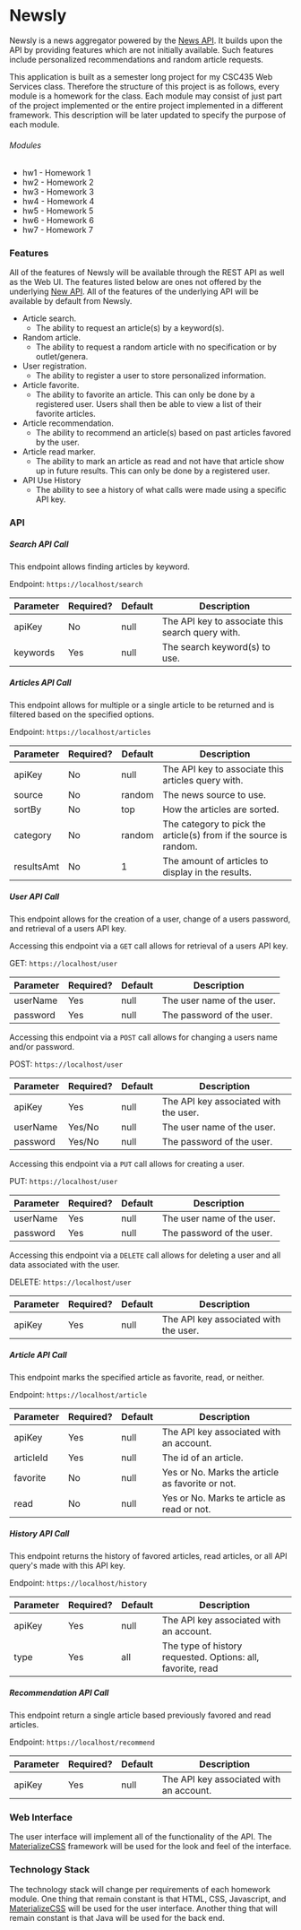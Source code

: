# Newsly

Newsly is a news aggregator powered by the [News API][1]. It builds
 upon the API by providing features which are not initially available.
 Such features include personalized recommendations and random article
 requests.

This application is built as a semester long project for my CSC435 Web
 Services class. Therefore the structure of this project is as follows,
 every module is a homework for the class. Each module may consist of
 just part of the project implemented or the entire project implemented
 in a different framework. This description will be later updated to
 specify the purpose of each module.

###### Modules
- hw1 - Homework 1
- hw2 - Homework 2
- hw3 - Homework 3
- hw4 - Homework 4
- hw5 - Homework 5
- hw6 - Homework 6
- hw7 - Homework 7

### Features
All of the features of Newsly will be available through the REST API as
 well as the Web UI. The features listed below are ones not offered by
 the underlying [New API][1]. All of the features of the underlying API
 will be available by default from Newsly.

- Article search.
    - The ability to request an article(s) by a keyword(s).
- Random article.
    - The ability to request a random article with no specification or
    by outlet/genera.
- User registration.
    - The ability to register a user to store personalized information.
- Article favorite.
    - The ability to favorite an article. This can only be done by a
    registered user. Users shall then be able to view a list of their
    favorite articles.
- Article recommendation.
    - The ability to recommend an article(s) based on past articles
    favored by the user.
- Article read marker.
    - The ability to mark an article as read and not have that article
    show up in future results. This can only be done by a registered
    user.
- API Use History
    - The ability to see a history of what calls were made using a
    specific API key.

### API
##### Search API Call

This endpoint allows finding articles by keyword.

Endpoint: ```https://localhost/search```

| Parameter | Required? | Default | Description |
|-----------|-----------|---------|-------------|
| apiKey    | No        | null    | The API key to associate this search query with. |
| keywords  | Yes       | null    | The search keyword(s) to use. |

##### Articles API Call

This endpoint allows for multiple or a single article to be returned
 and is filtered based on the specified options.

Endpoint: ```https://localhost/articles```

| Parameter  | Required? | Default | Description |
|------------|-----------|---------|-------------|
| apiKey     | No        | null    | The API key to associate this articles query with. |
| source     | No        | random  | The news source to use. |
| sortBy     | No        | top     | How the articles are sorted. |
| category   | No        | random  | The category to pick the article(s) from if the source is random. |
| resultsAmt | No        | 1       | The amount of articles to display in the results. |

##### User API Call

This endpoint allows for the creation of a user, change of a users
 password, and retrieval of a users API key.

Accessing this endpoint via a ```GET``` call allows for retrieval of a users
 API key.

GET: ```https://localhost/user```

| Parameter | Required? | Default | Description |
|-----------|-----------|---------|-------------|
| userName  | Yes       | null    | The user name of the user. |
| password  | Yes       | null    | The password of the user. |

Accessing this endpoint via a ```POST``` call allows for changing a users name
 and/or password.

POST: ```https://localhost/user```

| Parameter | Required? | Default | Description |
|-----------|-----------|---------|-------------|
| apiKey    | Yes       | null    | The API key associated with the user. |
| userName  | Yes/No    | null    | The user name of the user. |
| password  | Yes/No    | null    | The password of the user. |

Accessing this endpoint via a ```PUT``` call allows for creating a user.

PUT: ```https://localhost/user```

| Parameter | Required? | Default | Description |
|-----------|-----------|---------|-------------|
| userName  | Yes       | null    | The user name of the user. |
| password  | Yes       | null    | The password of the user. |

Accessing this endpoint via a ```DELETE``` call allows for deleting a user
 and all data associated with the user.

DELETE: ```https://localhost/user```

| Parameter | Required? | Default | Description |
|-----------|-----------|---------|-------------|
| apiKey    | Yes       | null    | The API key associated with the user. |

##### Article API Call

This endpoint marks the specified article as favorite, read, or neither.

Endpoint: ```https://localhost/article```

| Parameter | Required? | Default | Description |
|-----------|-----------|---------|-------------|
| apiKey    | Yes       | null    | The API key associated with an account. |
| articleId | Yes       | null    | The id of an article. |
| favorite  | No        | null    | Yes or No. Marks the article as favorite or not. |
| read      | No        | null    | Yes or No. Marks te article as read or not. |

##### History API Call

This endpoint returns the history of favored articles, read articles, or
 all API query's made with this API key.

Endpoint: ```https://localhost/history```

| Parameter | Required? | Default | Description |
|-----------|-----------|---------|-------------|
| apiKey    | Yes       | null    | The API key associated with an account. |
| type      | Yes       | all     | The type of history requested. Options: all, favorite, read |

##### Recommendation API Call

This endpoint return a single article based previously favored and read
 articles.

Endpoint: ```https://localhost/recommend```

| Parameter | Required? | Default | Description |
|-----------|-----------|---------|-------------|
| apiKey    | Yes       | null    | The API key associated with an account. |

### Web Interface

The user interface will implement all of the functionality of the API.
 The [MaterializeCSS][2] framework will be used for the look and feel of the
 interface.

### Technology Stack

The technology stack will change per requirements of each homework module.
 One thing that remain constant is that HTML, CSS, Javascript, and
 [MaterializeCSS][2] will be used for the user interface. Another thing
 that will remain constant is that Java will be used for the back end.

[1]: https://newsapi.org/
[2]: http://materializecss.com/